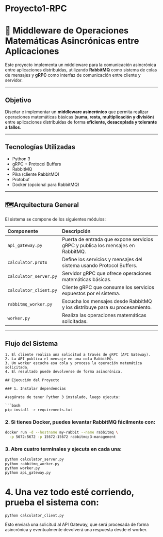 # Proyecto1-RPC

# 📨 Middleware de Operaciones Matemáticas Asincrónicas entre Aplicaciones

Este proyecto implementa un middleware para la comunicación asincrónica entre aplicaciones distribuidas, utilizando **RabbitMQ** como sistema de colas de mensajes y **gRPC** como interfaz de comunicación entre cliente y servidor.

---

## Objetivo

Diseñar e implementar un **middleware asincrónico** que permita realizar operaciones matemáticas básicas (**suma, resta, multiplicación y división**) entre aplicaciones distribuidas de forma **eficiente, desacoplada y tolerante a fallos**.

---

## Tecnologías Utilizadas

- Python 3
- gRPC + Protocol Buffers
- RabbitMQ
- Pika (cliente RabbitMQ)
- Protobuf
- Docker (opcional para RabbitMQ)

---

## 🗺Arquitectura General

El sistema se compone de los siguientes módulos:

| Componente             | Descripción                                                                 |
|:----------------------|:----------------------------------------------------------------------------|
| `api_gateway.py`        | Puerta de entrada que expone servicios gRPC y publica los mensajes en RabbitMQ. |
| `calculator.proto`      | Define los servicios y mensajes del sistema usando Protocol Buffers.         |
| `calculator_server.py`  | Servidor gRPC que ofrece operaciones matemáticas básicas.                    |
| `calculator_client.py`  | Cliente gRPC que consume los servicios expuestos por el sistema.              |
| `rabbitmq_worker.py`    | Escucha los mensajes desde RabbitMQ y los distribuye para su procesamiento.  |
| `worker.py`             | Realiza las operaciones matemáticas solicitadas.                             |

---

## Flujo del Sistema

```text
1. El cliente realiza una solicitud a través de gRPC (API Gateway).
2. La API publica el mensaje en una cola RabbitMQ.
3. Un worker escucha esa cola y procesa la operación matemática solicitada.
4. El resultado puede devolverse de forma asincrónica.

## Ejecución del Proyecto

### 1. Instalar dependencias

Asegúrate de tener Python 3 instalado, luego ejecuta:

```bash
pip install -r requirements.txt
```
### 2. Si tienes Docker, puedes levantar RabbitMQ fácilmente con:

```bash
docker run -d --hostname my-rabbit --name rabbitmq \
  -p 5672:5672 -p 15672:15672 rabbitmq:3-management
```
### 3. Abre cuatro terminales y ejecuta en cada una:

```bash
python calculator_server.py
python rabbitmq_worker.py
python worker.py
python api_gateway.py
```
# 4. Una vez todo esté corriendo, prueba el sistema con:

```bah 
python calculator_client.py
```
Esto enviará una solicitud al API Gateway, que será procesada de forma asincrónica y eventualmente devolverá una respuesta desde el worker.

